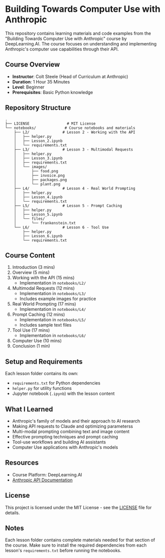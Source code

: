 # Building Towards Computer Use with Anthropic

This repository contains learning materials and code examples from the "Building Towards Computer Use with Anthropic" course by DeepLearning.AI. The course focuses on understanding and implementing Anthropic's computer use capabilities through their API.

## Course Overview

- **Instructor**: Colt Steele (Head of Curriculum at Anthropic)
- **Duration**: 1 Hour 35 Minutes
- **Level**: Beginner
- **Prerequisites**: Basic Python knowledge

## Repository Structure

```
.
├── LICENSE                 # MIT License
└── notebooks/             # Course notebooks and materials
    ├── L2/               # Lesson 2 - Working with the API
    │   ├── helper.py
    │   ├── Lesson_2.ipynb
    │   └── requirements.txt
    ├── L3/               # Lesson 3 - Multimodal Requests
    │   ├── helper.py
    │   ├── Lesson_3.ipynb
    │   ├── requirements.txt
    │   └── images/
    │       ├── food.png
    │       ├── invoice.png
    │       ├── packages.png
    │       └── plant.png
    ├── L4/               # Lesson 4 - Real World Prompting
    │   ├── helper.py
    │   ├── Lesson_4.ipynb
    │   └── requirements.txt
    ├── L5/               # Lesson 5 - Prompt Caching
    │   ├── helper.py
    │   ├── Lesson_5.ipynb
    │   └── files/
    │       └── frankenstein.txt
    └── L6/               # Lesson 6 - Tool Use
        ├── helper.py
        ├── Lesson_6.ipynb
        └── requirements.txt
```

## Course Content

1. Introduction (3 mins)
2. Overview (5 mins)
3. Working with the API (15 mins)
   - Implementation in `notebooks/L2/`
4. Multimodal Requests (12 mins)
   - Implementation in `notebooks/L3/`
   - Includes example images for practice
5. Real World Prompting (17 mins)
   - Implementation in `notebooks/L4/`
6. Prompt Caching (12 mins)
   - Implementation in `notebooks/L5/`
   - Includes sample text files
7. Tool Use (17 mins)
   - Implementation in `notebooks/L6/`
8. Computer Use (10 mins)
9. Conclusion (1 min)

## Setup and Requirements

Each lesson folder contains its own:
- `requirements.txt` for Python dependencies
- `helper.py` for utility functions
- Jupyter notebook (`.ipynb`) with the lesson content

## What I Learned

- Anthropic's family of models and their approach to AI research
- Making API requests to Claude and optimizing parameterss
- Multi-modal prompting combining text and image content
- Effective prompting techniques and prompt caching
- Tool-use workflows and building AI assistants
- Computer Use applications with Anthropic's models

## Resources

- Course Platform: DeepLearning.AI
- [Anthropic API Documentation](https://docs.anthropic.com/)

## License

This project is licensed under the MIT License - see the [LICENSE](LICENSE) file for details.

## Notes

Each lesson folder contains complete materials needed for that section of the course. Make sure to install the required dependencies from each lesson's `requirements.txt` before running the notebooks.